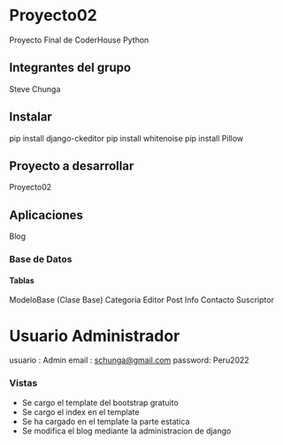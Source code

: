 # Proyecto02
Proyecto Final de CoderHouse Python

## Integrantes del grupo
Steve Chunga

## Instalar
pip install django-ckeditor
pip install whitenoise
pip install Pillow

## Proyecto a desarrollar
Proyecto02

## Aplicaciones
Blog

### Base de Datos
#### Tablas
ModeloBase (Clase Base)
Categoria
Editor
Post
Info
Contacto
Suscriptor

# Usuario Administrador
usuario : Admin
email   : schunga@gmail.com
password: Peru2022

### Vistas
+ Se cargo el template del bootstrap gratuito
+ Se cargo el index en el template
+ Se ha cargado en el template la parte estatica
+ Se modifica el blog mediante la administracion de django